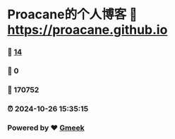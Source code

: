 # Proacane的个人博客 :link: https://proacane.github.io 
### :page_facing_up: [14](https://proacane.github.io/tag.html) 
### :speech_balloon: 0 
### :hibiscus: 170752 
### :alarm_clock: 2024-10-26 15:35:15 
### Powered by :heart: [Gmeek](https://github.com/Meekdai/Gmeek)
